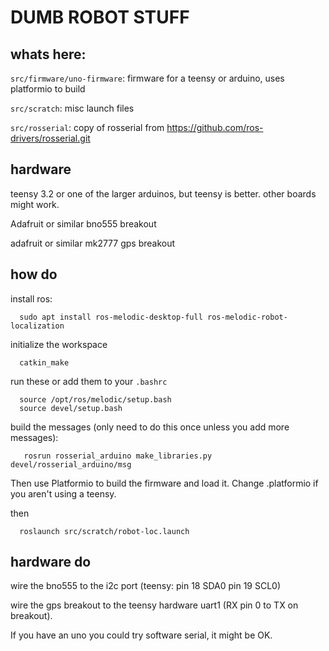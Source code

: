 DUMB ROBOT STUFF
================

whats here:
----------

`src/firmware/uno-firmware`: firmware for a teensy or arduino, uses platformio
                           to build

`src/scratch`: misc launch files

`src/rosserial`: copy of rosserial from  https://github.com/ros-drivers/rosserial.git

hardware
--------

  teensy 3.2 or one of the larger arduinos, but teensy is better.
  other boards might work.

  Adafruit or similar bno555 breakout

  adafruit or similar mk2777 gps breakout


how do
------
  install ros:
  ```
    sudo apt install ros-melodic-desktop-full ros-melodic-robot-localization
  ```
  initialize the workspace
  ```
    catkin_make
  ```
  run these or add them to your `.bashrc`
  ```
    source /opt/ros/melodic/setup.bash
    source devel/setup.bash
  ```

  build the messages (only need to do this once unless you add more messages):
  ```
     rosrun rosserial_arduino make_libraries.py devel/rosserial_arduino/msg          
  ```

  Then use Platformio to build the firmware and load it. Change .platformio if
  you aren't using a teensy.

  then
  ```
    roslaunch src/scratch/robot-loc.launch
  ```

hardware do
-----------
  wire the bno555 to the i2c port (teensy: pin 18 SDA0 pin 19 SCL0)

  wire the gps breakout to the teensy hardware uart1 (RX pin 0 to TX on breakout).

  If you have an uno you could try software serial, it might be OK.
